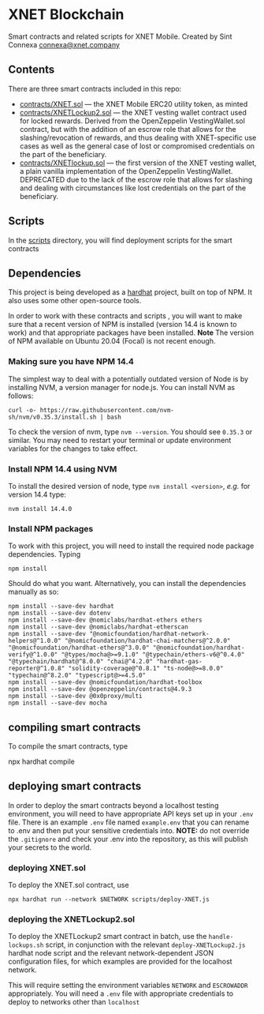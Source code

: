 # XNET Blockchain
Smart contracts and related scripts for XNET Mobile. Created by Sint
Connexa <connexa@xnet.company>

## Contents

There are three smart contracts included in this repo:

* [contracts/XNET.sol](contracts/XNET.sol) &mdash; the XNET Mobile ERC20 utility token, as minted
* [contracts/XNETLockup2.sol](contracts/XNETLockup2.sol) &mdash; the
   XNET vesting wallet contract used for locked rewards. Derived from
   the OpenZeppelin VestingWallet.sol contract, but with the addition
   of an escrow role that allows for the slashing/revocation of
   rewards, and thus dealing with XNET-specific use cases as well as
   the general case of lost or compromised credentials on the part of
   the beneficiary.
* [contracts/XNETlockup.sol](contracts/XNETlockup.sol) &mdash; the
  first version of the XNET vesting wallet, a plain vanilla
  implementation of the OpenZeppelin VestingWallet. DEPRECATED due to
  the lack of the escrow role that allows for slashing and dealing
  with circumstances like lost credentials on the part of the
  beneficiary.

## Scripts
In the [scripts](./scripts) directory, you will find deployment
scripts for the smart contracts

## Dependencies
This project is being developed as a
[hardhat](https://hardhat.org/getting-started/) project, built on top
of NPM.  It also uses some other open-source tools.

In order to work with these contracts and scripts , you will want to
make sure that a recent version of NPM is installed (version 14.4 is
known to work) and that appropriate packages have been
installed. **Note** The version of NPM available on Ubuntu 20.04
(Focal) is not recent enough.

### Making sure you have NPM 14.4
The simplest way to deal with a potentially outdated version of Node
is by installing NVM, a version manager for node.js.  You can install
NVM as follows:

	curl -o- https://raw.githubusercontent.com/nvm-sh/nvm/v0.35.3/install.sh | bash
	
To check the version of nvm, type `nvm --version`.  You should see
`0.35.3` or similar. You may need to restart your terminal or update
environment variables for the changes to take effect.

### Install NPM 14.4 using NVM

To install the desired version of node, type `nvm install <version>`,
*e.g.* for version 14.4 type:

	nvm install 14.4.0
	
### Install NPM packages

To work with this project, you will need to install the required node
package dependencies. Typing

	npm install
	
Should do what you want. Alternatively, you can install the
dependencies manually as so:

	npm install --save-dev hardhat
	npm install --save-dev dotenv
	npm install --save-dev @nomiclabs/hardhat-ethers ethers 
	npm install --save-dev @nomiclabs/hardhat-etherscan
	npm install --save-dev "@nomicfoundation/hardhat-network-helpers@^1.0.0" "@nomicfoundation/hardhat-chai-matchers@^2.0.0" "@nomicfoundation/hardhat-ethers@^3.0.0" "@nomicfoundation/hardhat-verify@^1.0.0" "@types/mocha@>=9.1.0" "@typechain/ethers-v6@^0.4.0" "@typechain/hardhat@^8.0.0" "chai@^4.2.0" "hardhat-gas-reporter@^1.0.8" "solidity-coverage@^0.8.1" "ts-node@>=8.0.0" "typechain@^8.2.0" "typescript@>=4.5.0"	
	npm install --save-dev @nomicfoundation/hardhat-toolbox
	npm install --save-dev @openzeppelin/contracts@4.9.3
	npm install --save-dev @0x0proxy/multi
	npm install --save-dev mocha
## compiling smart contracts
To compile the smart contracts, type

   npx hardhat compile

## deploying smart contracts

In order to deploy the smart contracts beyond a localhost testing
environment, you will need to have appropriate API keys set up in your
`.env` file. There is an example `.env` file named `example.env` that
you can rename to .env and then put your sensitive credentials
into. **NOTE:** do not override the `.gitignore` and check your .env
into the repository, as this will publish your secrets to the world.

### deploying XNET.sol
To deploy the XNET.sol contract, use

	npx hardhat run --network $NETWORK scripts/deploy-XNET.js
	
### deploying the XNETLockup2.sol

To deploy the XNETLockup2 smart contract in batch, use the
`handle-lockups.sh` script, in conjunction with the relevant
`deploy-XNETLockup2.js` hardhat node script and the relevant
network-dependent JSON configuration files, for which examples are
provided for the localhost network.

This will require setting the environment variables `NETWORK` and
`ESCROWADDR` appropriately. You will need a `.env` file with appropriate
credentials to deploy to networks other than `localhost`
